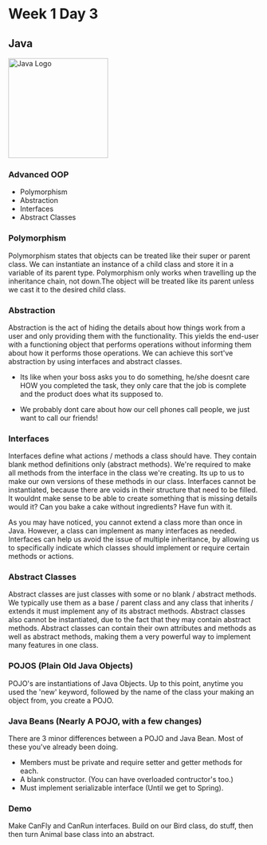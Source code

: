 # Week 1 Day 3

## Java

<img src="https://upload.wikimedia.org/wikipedia/en/thumb/3/30/Java_programming_language_logo.svg/1200px-Java_programming_language_logo.svg.png" alt="Java Logo" width="200px">

### Advanced OOP

* Polymorphism
* Abstraction
* Interfaces
* Abstract Classes

### Polymorphism

Polymorphism states that objects can be treated like their super or parent class. We can instantiate an instance of a child class and store it in a variable of its parent type. Polymorphism only works when travelling up the inheritance chain, not down.The object will be treated like its parent unless we cast it to the desired child class.

### Abstraction

Abstraction is the act of hiding the details about how things work from a user and only providing them with the functionality. This yields the end-user with a functioning object that performs operations without informing them about how it performs those operations. We can achieve this sort've abstraction by using interfaces and abstract classes.

* Its like when your boss asks you to do something, he/she doesnt care HOW you completed the task, they only care that the job is complete and the product does what its supposed to.

* We probably dont care about how our cell phones call people, we just want to call our friends!

### Interfaces

Interfaces define what actions / methods a class should have. They contain blank method definitions only (abstract methods). We're required to make all methods from the interface in the class we're creating. Its up to us to make our own versions of these methods in our class. Interfaces cannot be instantiated, because there are voids in their structure that need to be filled. It wouldnt make sense to be able to create something that is missing details would it? Can you bake a cake without ingredients? Have fun with it.

As you may have noticed, you cannot extend a class more than once in Java. However, a class can implement as many interfaces as needed. Interfaces can help us avoid the issue of multiple inheritance, by allowing us to specifically indicate which classes should implement or require certain methods or actions.

### Abstract Classes

Abstract classes are just classes with some or no blank / abstract methods. We typically use them as a base / parent class and any class that inherits / extends it must implement any of its abstract methods. Abstract classes also cannot be instantiated, due to the fact that they may contain abstract methods. Abstract classes can contain their own attributes and methods as well as abstract methods, making them a very powerful way to implement many features in one class.

### POJOS (Plain Old Java Objects)
POJO's are instantiations of Java Objects. Up to this point, anytime you used the 'new' keyword, followed by the name of the class your making an object from, you create a POJO.


### Java Beans (Nearly A POJO, with a few changes)
There are 3 minor differences between a POJO and Java Bean.
Most of these you've already been doing.

* Members must be private and require setter and getter methods for each.
* A blank constructor. (You can have overloaded contructor's too.)
* Must implement serializable interface (Until we get to Spring).

### Demo
Make CanFly and CanRun interfaces. Build on our Bird class, do stuff, then then turn Animal base class into an abstract.